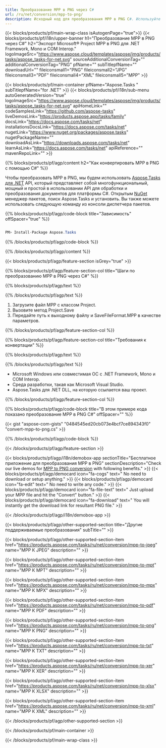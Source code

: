 ```yaml
---
title: Преобразование MPP в PNG через C# 
url: /ru/net/conversion/mpp-to-png/ 
description: Исходный код для преобразования MPP в PNG C#. Используйте пример кода API для пакетного преобразования файлов MPP в PNG в VB.NET Asp.NET или любом приложении на основе .NET.
---
```


{{< blocks/products/pf/main-wrap-class isAutogenPage="true">}}
{{< blocks/products/pf/i18n/upper-banner h1="Преобразование MPP в PNG через C#" h2="Экспорт Microsoft® Project MPP в PNG для .NET Framework, Mono и COM Interop." logoImageSrc="https://www.aspose.cloud/templates/aspose/img/products/tasks/aspose_tasks-for-net.svg" sourceAdditionalConversionTag="" additionalConversionTag="PNG" pfName="" subTitlepfName="" downloadUrl="" fileiconsmall1="PNG" fileiconsmall2="JPG" fileiconsmall3="PDF" fileiconsmall4="XML" fileiconsmall5="MPP" >}}

{{< blocks/products/pf/main-container pfName="Aspose.Tasks " subTitlepfName="for .NET" >}}
{{< blocks/products/pf/i18n/sub-menu autoGeneratedVersion="true" logoImageSrc="https://www.aspose.cloud/templates/aspose/img/products/tasks/aspose_tasks-for-net.svg" apiHomeLink="" codeSamplesLink="https://github.com/aspose-tasks" liveDemosLink="https://products.aspose.app/tasks/family" docsLink="https://docs.aspose.com/tasks/net" installationsDocsLink="https://docs.aspose.com/tasks/net" nugetLink="https://www.nuget.org/packages/aspose.tasks" nugetPackageName="" downloadAsLink="https://downloads.aspose.com/tasks/net" learnAsLink="https://docs.aspose.com/tasks/net" apiReference="" mavenRepoLink="" >}}

{{% blocks/products/pf/agp/content h2="Как конвертировать MPP в PNG с помощью C#" %}}

Чтобы преобразовать MPP в PNG, мы будем использовать
 [Aspose.Tasks для .NET](https://products.aspose.com/tasks/net)
 API, который представляет собой многофункциональный, мощный и простой в использовании API для обработки и преобразования документов для платформы C#. Открытым
 [NuGet](https://www.nuget.org/packages/aspose.tasks)
 менеджер пакетов, поиск
 Aspose.Tasks
 и установить. Вы также можете использовать следующую команду из консоли диспетчера пакетов.

{{% blocks/products/pf/agp/code-block title="Зависимость" offSpacer="true" %}}

```cs

PM> Install-Package Aspose.Tasks

```

{{% /blocks/products/pf/agp/code-block %}}

{{% /blocks/products/pf/agp/content %}}

{{< blocks/products/pf/agp/feature-section isGrey="true" >}}

{{% blocks/products/pf/agp/feature-section-col title="Шаги по преобразованию MPP в PNG через C#" %}}

{{% blocks/products/pf/agp/text %}}

{{% /blocks/products/pf/agp/text %}}

1. Загрузите файл MPP с классом Project.
1. Вызовите метод Project.Save
1. Передайте путь к выходному файлу и SaveFileFormat.MPP в качестве параметров.

{{% /blocks/products/pf/agp/feature-section-col %}}

{{% blocks/products/pf/agp/feature-section-col title="Требования к конвертации" %}}

{{% blocks/products/pf/agp/text %}}

{{% /blocks/products/pf/agp/text %}}

- Microsoft Windows или совместимая ОС с .NET Framework, Mono и COM Interop.
- Среда разработки, такая как Microsoft Visual Studio.
- Aspose.Tasks для .NET DLL, на которую ссылается ваш проект.

{{% /blocks/products/pf/agp/feature-section-col %}}

{{% blocks/products/pf/agp/code-block title="В этом примере кода показано преобразование MPP в PNG C#" offSpacer="" %}}

{{< gist "aspose-com-gists" "0484545ed20cb073e4bcf7ce894343f0" "convert-mpp-to-png.cs" >}}

{{% /blocks/products/pf/agp/code-block %}}

{{< /blocks/products/pf/agp/feature-section >}}

<!-- aboutfile Starts -->

{{< blocks/products/pf/agp/i18n/demobox-app sectionTitle="Бесплатное приложение для преобразования MPP в PNG" sectionDescription="Check our live demos for [MPP to PNG conversion](https://products.aspose.app/tasks/conversion/mpp-to-png) with following benefits." >}}
        {{< blocks/products/pf/agp/democard icon="fa-cogs" text=" No need to download or setup anything." >}}
        {{< blocks/products/pf/agp/democard icon="fa-edit" text=" No need to write any code." >}}
        {{< blocks/products/pf/agp/democard icon="fa-file-text" text=" Just upload your MPP file and hit the \"Convert\" button." >}}
        {{< blocks/products/pf/agp/democard icon="fa-download" text=" You will instantly get the download link for resultant PNG file." >}}

{{< /blocks/products/pf/agp/i18n/demobox-app >}}

<!-- aboutfile Ends -->

{{< blocks/products/pf/agp/other-supported-section title="Другие поддерживаемые преобразования" subTitle="" >}}

{{< blocks/products/pf/agp/other-supported-section-item href="https://products.aspose.com/tasks/ru/net/conversion/mpp-to-jpeg" name="MPP К JPEG" description="" >}}

{{< blocks/products/pf/agp/other-supported-section-item href="https://products.aspose.com/tasks/ru/net/conversion/mpp-to-mpt" name="MPP К MPT" description="" >}}

{{< blocks/products/pf/agp/other-supported-section-item href="https://products.aspose.com/tasks/ru/net/conversion/mpp-to-mpx" name="MPP К MPX" description="" >}}

{{< blocks/products/pf/agp/other-supported-section-item href="https://products.aspose.com/tasks/ru/net/conversion/mpp-to-pdf" name="MPP К PDF" description="" >}}

{{< blocks/products/pf/agp/other-supported-section-item href="https://products.aspose.com/tasks/ru/net/conversion/mpp-to-png" name="MPP К PNG" description="" >}}

{{< blocks/products/pf/agp/other-supported-section-item href="https://products.aspose.com/tasks/ru/net/conversion/mpp-to-txt" name="MPP К TXT" description="" >}}

{{< blocks/products/pf/agp/other-supported-section-item href="https://products.aspose.com/tasks/ru/net/conversion/mpp-to-xer" name="MPP К XER" description="" >}}

{{< blocks/products/pf/agp/other-supported-section-item href="https://products.aspose.com/tasks/ru/net/conversion/mpp-to-xlsx" name="MPP К XLSX" description="" >}}

{{< blocks/products/pf/agp/other-supported-section-item href="https://products.aspose.com/tasks/ru/net/conversion/mpp-to-xml" name="MPP К XML" description="" >}}



{{< /blocks/products/pf/agp/other-supported-section >}}

{{< /blocks/products/pf/main-container >}}
    
{{< /blocks/products/pf/main-wrap-class >}}